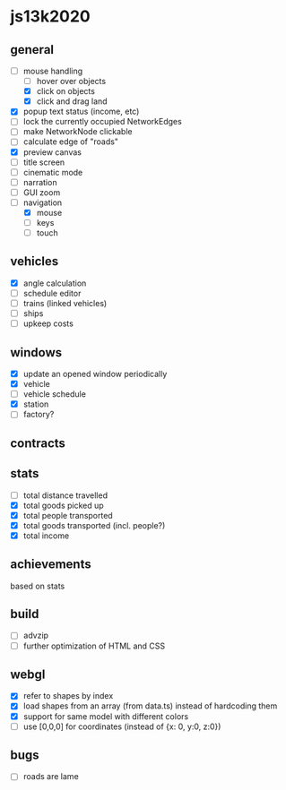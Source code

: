 # js13k2020

## general
- [ ] mouse handling
  - [ ] hover over objects
  - [x] click on objects
  - [x] click and drag land
- [x] popup text status (income, etc)
- [ ] lock the currently occupied NetworkEdges
- [ ] make NetworkNode clickable
- [ ] calculate edge of "roads"
- [x] preview canvas
- [ ] title screen
- [ ] cinematic mode
- [ ] narration
- [ ] GUI zoom
- [ ] navigation
  - [x] mouse
  - [ ] keys
  - [ ] touch

## vehicles
- [x] angle calculation
- [ ] schedule editor
- [ ] trains (linked vehicles)
- [ ] ships
- [ ] upkeep costs

## windows
- [x] update an opened window periodically
- [x] vehicle
- [ ] vehicle schedule
- [x] station
- [ ] factory?

## contracts

## stats
- [ ] total distance travelled
- [x] total goods picked up
- [x] total people transported
- [x] total goods transported (incl. people?)
- [x] total income

## achievements
based on stats

## build
- [ ] advzip
- [ ] further optimization of HTML and CSS

## webgl
- [x] refer to shapes by index
- [x] load shapes from an array (from data.ts) instead of hardcoding them
- [x] support for same model with different colors
- [ ] use [0,0,0] for coordinates (instead of {x: 0, y:0, z:0})

## bugs
- [ ] roads are lame
